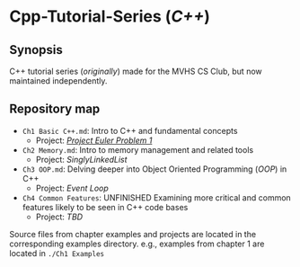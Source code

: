 # Cpp-Tutorial-Series (*C++*)

## Synopsis

C++ tutorial series (*originally*) made for the MVHS CS Club, but now maintained independently.

## Repository map

- `Ch1 Basic C++.md`: Intro to C++ and fundamental concepts
  - Project: [*Project Euler Problem 1*](https://projecteuler.net/problem=1)
- `Ch2 Memory.md`: Intro to memory management and related tools
  - Project: *SinglyLinkedList*
- `Ch3 OOP.md`: Delving deeper into Object Oriented Programming (*OOP*) in C++
  - Project: *Event Loop*
- `Ch4 Common Features`: UNFINISHED Examining more critical and common features likely to be seen in C++ code bases
  - Project: *TBD*

Source files from chapter examples and projects are located in the corresponding examples directory. e.g., examples from chapter 1 are located in `./Ch1 Examples`
